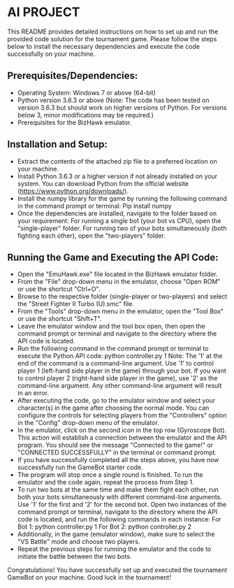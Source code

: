 
# AI PROJECT 
This README provides detailed instructions on how to set up and run the provided code solution for the tournament game. Please follow the steps below to install the necessary dependencies and execute the code successfully on your machine.
## Prerequisites/Dependencies:
- Operating System: Windows 7 or above (64-bit)
- Python version 3.6.3 or above (Note: The code has been tested on version 3.6.3 but should work on higher versions of Python. For versions below 3, minor modifications may be required.)
- Prerequisites for the BizHawk emulator. 
## Installation and Setup:
- Extract the contents of the attached zip file to a preferred location on your machine.
- Install Python 3.6.3 or a higher version if not already installed on your system. You can download Python from the official website (https://www.python.org/downloads/).
- Install the numpy library for the game by running the following command in the command prompt or terminal:
Pip install numpy
- Once the dependencies are installed, navigate to the folder based on your requirement:
For running a single bot (your bot vs CPU), open the "single-player" folder.
For running two of your bots simultaneously (both fighting each other), open the "two-players" folder.

## Running the Game and Executing the API Code:
- Open the "EmuHawk.exe" file located in the BizHawk emulator folder.
- From the "File" drop-down menu in the emulator, choose "Open ROM" or use the shortcut "Ctrl+O".
- Browse to the respective folder (single-player or two-players) and select the "Street Fighter II Turbo (U).smc" file.
- From the "Tools" drop-down menu in the emulator, open the "Tool Box" or use the shortcut "Shift+T".
- Leave the emulator window and the tool box open, then open the command prompt or terminal and navigate to the directory where the API code is located.
- Run the following command in the command prompt or terminal to execute the Python API code:
	python controller.py 1
Note: The '1' at the end of the command is a command-line argument. Use '1' to control player 1 (left-hand side player in the game) through your bot. If you want to control player 2 (right-hand side player in the game), use '2' as the command-line argument. Any other command-line argument will result in an error.
- After executing the code, go to the emulator window and select your character(s) in the game after choosing the normal mode. You can configure the controls for selecting players from the "Controllers" option in the "Config" drop-down menu of the emulator.
- In the emulator, click on the second icon in the top row (Gyroscope Bot). This action will establish a connection between the emulator and the API program. You should see the message "Connected to the game!" or "CONNECTED SUCCESSFULLY" in the terminal or command prompt.
- If you have successfully completed all the steps above, you have now successfully run the GameBot starter code.
- The program will stop once a single round is finished. To run the emulator and the code again, repeat the process from Step 1.
- To run two bots at the same time and make them fight each other, run both your bots simultaneously with different command-line arguments. Use '1' for the first and '2' for the second bot. Open two instances of the command prompt or terminal, navigate to the directory where the API code is located, and run the following commands in each instance:
	For Bot 1:
		python controller.py 1
	For Bot 2:
		python controller.py 2
- Additionally, in the game (emulator window), make sure to select the "VS Battle" mode and choose two players.
- Repeat the previous steps for running the emulator and the code to initiate the battle between the two bots.

Congratulations! You have successfully set up and executed the tournament GameBot on your machine. Good luck in the tournament!


